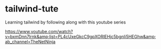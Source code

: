 # tailwind-tute

Learning tailwind by following along with this youtube series

https://www.youtube.com/watch?v=bxmDnn7lrnk&amp;list=PL4cUxeGkcC9gpXORlEHjc5bgnIi5HEGhw&amp;ab_channel=TheNetNinja

